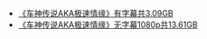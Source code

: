 * [《车神传说AKA极速情缘》有字幕共3.09GB](http://op.sbb.zone:8889/index.php?share/folder&user=1&sid=3SqKBG8J)        
* [《车神传说AKA极速情缘》无字幕1080p共13.61GB](http://op.sbb.zone:8889/index.php?share/file&user=1&sid=4q3YXFTs)                 

